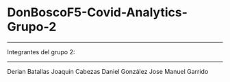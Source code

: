 # DonBoscoF5-Covid-Analytics-Grupo-2
___
Integrantes del grupo 2:
___
Derian Batallas
Joaquin Cabezas
Daniel González
Jose Manuel Garrido
